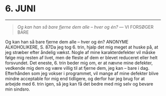 # 6. JUNI

****

> *Og kan han så bare fjerne dem alle – hver og én?*
> — VI FORSØGER BARE

Og kan han så bare fjerne dem alle – hver og én? ANONYME ALKOHOLIKERE, S. 87Da jeg tog 6. trin, hjalp det mig meget at huske på, at jeg stræber efter åndelig vækst. Nogle af mine karakterdefekter vil måske følge mig resten af livet, men de fleste af dem er blevet reduceret eller helt forsvundet. Det eneste, 6. trin beder mig om, er at nævne mine defekter, vedkende mig dem og være villig til at fjerne dem, jeg kan – bare i dag. Efterhånden som jeg vokser i programmet, vil mange af mine defekter blive mindre acceptable for mig end tidligere, og derfor har jeg brug for at arbejde med 6. trin igen, så jeg kan få det bedre med mig selv og bevare min sindsro.
